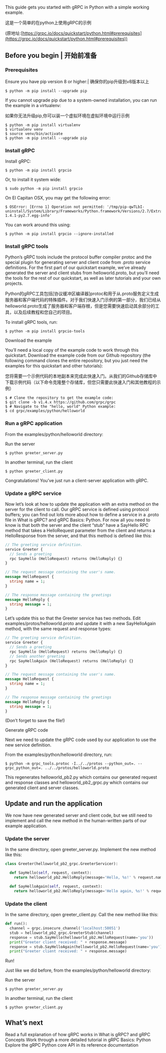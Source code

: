 This guide gets you started with gRPC in Python with a simple working example.

这是一个简单的在python上使用gRPC的示例

(原地址:[https://grpc.io/docs/quickstart/python.html#prerequisites](https://grpc.io/docs/quickstart/python.html#prerequisites))

## Before you begin | 开始前准备

### Prerequisites

Ensure you have pip version 8 or higher:| 确保你的pip升级到v8版本以上

```shell
$ python -m pip install --upgrade pip
```

If you cannot upgrade pip due to a system-owned installation, you can run the example in a virtualenv:

如果你无法升级pip,你可以装一个虚拟环境在虚拟环境中运行示例

```shell
$ python -m pip install virtualenv
$ virtualenv venv
$ source venv/bin/activate
$ python -m pip install --upgrade pip
```
### Install gRPC

Install gRPC:
```shell
$ python -m pip install grpcio
```
Or, to install it system wide:
```shell
$ sudo python -m pip install grpcio
```
On El Capitan OSX, you may get the following error:
```shell
$ OSError: [Errno 1] Operation not permitted: '/tmp/pip-qwTLbI-uninstall/System/Library/Frameworks/Python.framework/Versions/2.7/Extras/lib/python/six-1.4.1-py2.7.egg-info'
```
You can work around this using:
```shell
$ python -m pip install grpcio --ignore-installed
```

### Install gRPC tools

Python’s gRPC tools include the protocol buffer compiler protoc and the special plugin for generating server and client code from .proto service definitions. For the first part of our quickstart example, we’ve already generated the server and client stubs from helloworld.proto, but you’ll need the tools for the rest of our quickstart, as well as later tutorials and your own projects.


Python的gRPC工具包括[协议缓冲区编译器]protoc和用于从.proto服务定义生成服务器和客户端代码的特殊插件。对于我们快速入门示例的第一部分，我们已经从helloworld.proto生成了服务器和客户端存根，但是您需要快速启动其余部分的工具，以及后续教程和您自己的项目。

To install gRPC tools, run:
```shell
$ python -m pip install grpcio-tools
```
Download the example

You’ll need a local copy of the example code to work through this quickstart. Download the example code from our Github repository (the following command clones the entire repository, but you just need the examples for this quickstart and other tutorials):


您将需要一个示例代码的本地副本来完成此快速入门。从我们的Github存储库中下载示例代码（以下命令克隆整个存储库，但您只需要此快速入门和其他教程的示例）

```shell
$ # Clone the repository to get the example code:
$ git clone -b v1.4.x https://github.com/grpc/grpc
$ # Navigate to the "hello, world" Python example:
$ cd grpc/examples/python/helloworld
```
### Run a gRPC application

From the examples/python/helloworld directory:

Run the server
```shell
$ python greeter_server.py
```
In another terminal, run the client
```shell
$ python greeter_client.py
```
Congratulations! You’ve just run a client-server application with gRPC.

### Update a gRPC service

Now let’s look at how to update the application with an extra method on the server for the client to call. Our gRPC service is defined using protocol buffers; you can find out lots more about how to define a service in a .proto file in What is gRPC? and gRPC Basics: Python. For now all you need to know is that both the server and the client “stub” have a SayHello RPC method that takes a HelloRequest parameter from the client and returns a HelloResponse from the server, and that this method is defined like this:
```protobuf
// The greeting service definition.
service Greeter {
  // Sends a greeting
  rpc SayHello (HelloRequest) returns (HelloReply) {}
}

// The request message containing the user's name.
message HelloRequest {
  string name = 1;
}

// The response message containing the greetings
message HelloReply {
  string message = 1;
}
```
Let’s update this so that the Greeter service has two methods. Edit examples/protos/helloworld.proto and update it with a new SayHelloAgain method, with the same request and response types:
```protobuf
// The greeting service definition.
service Greeter {
  // Sends a greeting
  rpc SayHello (HelloRequest) returns (HelloReply) {}
  // Sends another greeting
  rpc SayHelloAgain (HelloRequest) returns (HelloReply) {}
}

// The request message containing the user's name.
message HelloRequest {
  string name = 1;
}

// The response message containing the greetings
message HelloReply {
  string message = 1;
}
```
(Don’t forget to save the file!)

Generate gRPC code

Next we need to update the gRPC code used by our application to use the new service definition.

From the examples/python/helloworld directory, run:
```shell
$ python -m grpc_tools.protoc -I../../protos --python_out=. --grpc_python_out=. ../../protos/helloworld.proto
```

This regenerates helloworld_pb2.py which contains our generated request and response classes and helloworld_pb2_grpc.py which contains our generated client and server classes.

## Update and run the application

We now have new generated server and client code, but we still need to implement and call the new method in the human-written parts of our example application.

### Update the server

In the same directory, open greeter_server.py. Implement the new method like this:
```python
class Greeter(helloworld_pb2_grpc.GreeterServicer):

  def SayHello(self, request, context):
    return helloworld_pb2.HelloReply(message='Hello, %s!' % request.name)

  def SayHelloAgain(self, request, context):
    return helloworld_pb2.HelloReply(message='Hello again, %s!' % request.name)
```
### Update the client

In the same directory, open greeter_client.py. Call the new method like this:
```python
def run():
  channel = grpc.insecure_channel('localhost:50051')
  stub = helloworld_pb2_grpc.GreeterStub(channel)
  response = stub.SayHello(helloworld_pb2.HelloRequest(name='you'))
  print("Greeter client received: " + response.message)
  response = stub.SayHelloAgain(helloworld_pb2.HelloRequest(name='you'))
  print("Greeter client received: " + response.message)

```
Run!

Just like we did before, from the examples/python/helloworld directory:

Run the server
```shell
$ python greeter_server.py
```
In another terminal, run the client
```shell
$ python greeter_client.py
```
## What’s next

Read a full explanation of how gRPC works in What is gRPC? and gRPC Concepts
Work through a more detailed tutorial in gRPC Basics: Python
Explore the gRPC Python core API in its reference documentation
